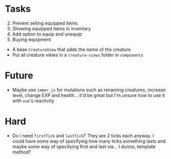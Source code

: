 # Tasks
2. Prevent selling equipped items
3. Showing equipped items in inventary
4. Add option to equip and unequip
5. Buying equipment
* A base `CreatureView` that adds the name of the creature
* Put all creature views in a `creature-views` folder in `components`

# Future
* Maybe use `immer.js` for mutations such as renaming creatures, increase level, change EXP and health... it'd be great but I'm unsure how to use it with `vue`'s reactivity

# Hard
* Do I need `firstTick` and `lastTick`? They are 2 ticks each anyway. I could have some way of specifying how many ticks something lasts and maybe some way of specifying first and last via... I dunno, template method?
